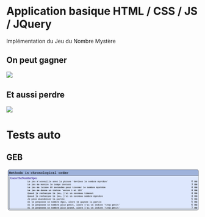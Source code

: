 # Application basique HTML / CSS / JS / JQuery

Implémentation du Jeu du Nombre Mystère

## On peut gagner

![](GITHUB/gagnant.gif)

## Et aussi perdre

![](GITHUB/perdant.gif)

# Tests auto

## GEB

![](GITHUB/surefire.png)